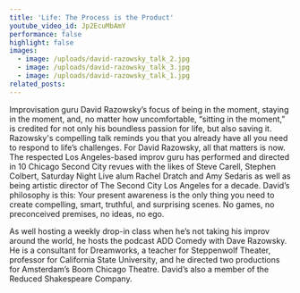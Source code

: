 ```yaml
---
title: 'Life: The Process is the Product'
youtube_video_id: Jp2EcuMbAmY
performance: false
highlight: false
images:
  - image: /uploads/david-razowsky_talk_2.jpg
  - image: /uploads/david-razowsky_talk_3.jpg
  - image: /uploads/david-razowsky_talk_1.jpg
related_posts:
---
```


Improvisation guru David Razowsky’s focus of being in the moment, staying in the moment, and, no matter how uncomfortable, “sitting in the moment,” is credited for not only his boundless passion for life, but also saving it. Razowsky's compelling talk reminds you that you already have all you need to respond to life’s challenges. For David Razowsky, all that matters is now. The respected Los Angeles-based improv guru has performed and directed in 10 Chicago Second City revues with the likes of Steve Carell, Stephen Colbert, Saturday Night Live alum Rachel Dratch and Amy Sedaris as well as being artistic director of The Second City Los Angeles for a decade. David’s philosophy is this: Your present awareness is the only thing you need to create compelling, smart, truthful, and surprising scenes. No games, no preconceived premises, no ideas, no ego.

As well hosting a weekly drop-in class when he’s not taking his improv around the world, he hosts the podcast ADD Comedy with Dave Razowsky. He is a consultant for Dreamworks, a teacher for Steppenwolf Theater, professor for California State University, and he directed two productions for Amsterdam’s Boom Chicago Theatre. David’s also a member of the Reduced Shakespeare Company.